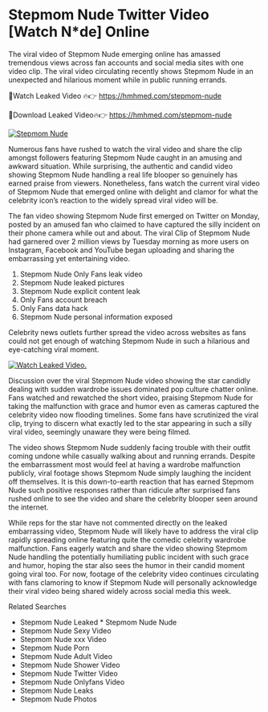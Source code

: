﻿# Stepmom Nude Twitter Video [Watch N*de] Online

The viral video of ﻿Stepmom Nude emerging online has amassed tremendous views across fan accounts and social media sites with one video clip. The viral video circulating recently shows ﻿Stepmom Nude in an unexpected and hilarious moment while in public running errands. 

🔴Watch Leaked Video 🔥👉  https://hmhmed.com/stepmom-nude 

🔴Download Leaked Video🔥👉  https://hmhmed.com/stepmom-nude 

[![Stepmom Nude](https://i.imgur.com/dJHk4Zq.gif)](https://hmhmed.com/stepmom-nude)

Numerous fans have rushed to watch the viral video and share the clip amongst followers featuring ﻿Stepmom Nude caught in an amusing and awkward situation. While surprising, the authentic and candid video showing ﻿Stepmom Nude handling a real life blooper so genuinely has earned praise from viewers. Nonetheless, fans watch the current viral video of ﻿Stepmom Nude that emerged online with delight and clamor for what the celebrity icon’s reaction to the widely spread viral video will be.

The fan video showing ﻿Stepmom Nude first emerged on Twitter on Monday, posted by an amused fan who claimed to have captured the silly incident on their phone camera while out and about. The viral Clip of ﻿Stepmom Nude had garnered over 2 million views by Tuesday morning as more users on Instagram, Facebook and YouTube began uploading and sharing the embarrassing yet entertaining video. 

1. ﻿Stepmom Nude Only Fans leak video
2. ﻿Stepmom Nude leaked pictures
3. ﻿Stepmom Nude explicit content leak
4. Only Fans account breach
5. Only Fans data hack
6. ﻿Stepmom Nude personal information exposed

Celebrity news outlets further spread the video across websites as fans could not get enough of watching ﻿Stepmom Nude in such a hilarious and eye-catching viral moment. 

[![Watch Leaked Video.](https://miro.medium.com/v2/resize:fit:828/format:webp/1*cilzJN44JGOrTw9NJCrNHA.gif "Watch Leaked Video")](https://hmhmed.com/stepmom-nude)

Discussion over the viral ﻿Stepmom Nude video showing the star candidly dealing with sudden wardrobe issues dominated pop culture chatter online. Fans watched and rewatched the short video, praising ﻿Stepmom Nude for taking the malfunction with grace and humor even as cameras captured the celebrity video now flooding timelines. Some fans have scrutinized the viral clip, trying to discern what exactly led to the star appearing in such a silly viral video, seemingly unaware they were being filmed.

The video shows ﻿Stepmom Nude suddenly facing trouble with their outfit coming undone while casually walking about and running errands. Despite the embarrassment most would feel at having a wardrobe malfunction publicly, viral footage shows ﻿Stepmom Nude simply laughing the incident off themselves. It is this down-to-earth reaction that has earned ﻿Stepmom Nude such positive responses rather than ridicule after surprised fans rushed online to see the video and share the celebrity blooper seen around the internet.  

While reps for the star have not commented directly on the leaked embarrassing video, ﻿Stepmom Nude will likely have to address the viral clip rapidly spreading online featuring quite the comedic celebrity wardrobe malfunction. Fans eagerly watch and share the video showing ﻿Stepmom Nude handling the potentially humiliating public incident with such grace and humor, hoping the star also sees the humor in their candid moment going viral too. For now, footage of the celebrity video continues circulating with fans clamoring to know if ﻿Stepmom Nude will personally acknowledge their viral video being shared widely across social media this week.

Related Searches
* ﻿Stepmom Nude Leaked
﻿* Stepmom Nude Nude
* ﻿Stepmom Nude Sexy Video
* ﻿Stepmom Nude xxx Video
* ﻿Stepmom Nude Porn
* ﻿Stepmom Nude Adult Video
* ﻿Stepmom Nude Shower Video
* ﻿Stepmom Nude Twitter Video
* ﻿Stepmom Nude Onlyfans Video
* ﻿Stepmom Nude Leaks
* ﻿Stepmom Nude Photos